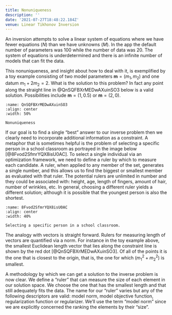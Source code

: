 ```yaml
---
title: Nonuniqueness
description: ''
date: '2021-07-27T18:48:22.184Z'
venue: Linear Tikhonov Inversion
---
```


An inversion attempts to solve a linear system of equations where we have fewer equations $(N)$ than we have unknowns $(M)$. In the app the default number of parameters was $100$ while the number of data was $20$. The system of equations is underdetermined and there is an infinite number of models that can fit the data.

This nonuniqueness, and insight about how to deal with it, is exemplified by a toy example consisting of two model parameters $\mathbf m = (m_1, m_2)$ and one datum $m_1+2m_2=2$. What is the solution to this problem? In fact any point along the straight line in @QnSQFBXrMEDwAXuinSO3 below is a valid solution. Possibilities include $\mathbf m = (1, 0.5)$ or $\mathbf m = (2, 0)$.

```{figure} images/VNMrkxzChhdveZyf6lmb-QnSQFBXrMEDwAXuinSO3-v2.png
:name: QnSQFBXrMEDwAXuinSO3
:align: center
:width: 50%

Nonuniqueness
```

If our goal is to find a single “best” answer to our inverse problem then we clearly need to incorporate additional information as a constraint. A metaphor that is sometimes helpful is the problem of selecting a specific person in a school classroom as portrayed in the image below [@8Fvod2SfmrYQX8isU0AC]. To select a single individual via an optimization framework, we need to define a ruler by which to measure each candidate. A ruler, when applied to any member of the set, generates a single number, and this allows us to find the biggest or smallest member as evaluated with that ruler. The potential rulers are unlimited in number and they could be associated with: height, age, length of fingers, amount of hair, number of wrinkles, etc. In general, choosing a different ruler yields a different solution; although it is possible that the youngest person is also the shortest.

```{figure} images/VNMrkxzChhdveZyf6lmb-8Fvod2SfmrYQX8isU0AC-v2.png
:name: 8Fvod2SfmrYQX8isU0AC
:align: center
:width: 40%

Selecting a specific person in a school classroom.
```

The analogy with vectors is straight forward. Rulers for measuring length of vectors are quantified via a norm. For instance in the toy example above, the smallest Euclidean length vector that lies along the constraint line is shown by the red dot [@QnSQFBXrMEDwAXuinSO3]. Of all of the points it is the one that is closest to the origin, that is, the one for which $(m_1^2 + m_2^2)$ is smallest.

A methodology by which we can get a solution to the inverse problem is now clear. We define a “ruler” that can measure the size of each element in our solution space. We choose the one that has the smallest length and that still adequately fits the data. The name for our “ruler” varies but any of the following descriptors are valid: model norm, model objective function, regularization function or regularizer. We’ll use the term “model norm” since we are explicitly concerned the ranking the elements by their “size”.
